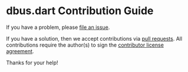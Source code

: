 # dbus.dart Contribution Guide

If you have a problem, please [file an issue](https://github.com/canonical/dbus.dart/issues/new).

If you have a solution, then we accept contributions via [pull requests](https://github.com/canonical/dbus.dart/pulls).
All contributions require the author(s) to sign the [contributor license agreement](http://www.ubuntu.com/legal/contributors/).

Thanks for your help!
